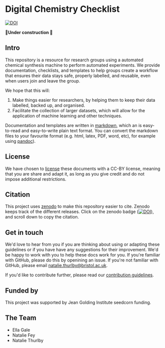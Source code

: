 # Digital Chemistry Checklist 
[![DOI](https://zenodo.org/badge/249396737.svg)](https://zenodo.org/badge/latestdoi/249396737)

**🚧Under construction 🚧**

## Intro
This repository is a resource for research groups using a automated chemical synthesis machine to perform automated experiments. We provide documentation, checklists, and templates to help groups create a workflow that ensures their data stays safe, properly labelled, and reusable, even when users join and leave the group. 

We hope that this will:
1. Make things easier for researchers, by helping them to keep their data labelled, backed up, and organised. 
2. Facilitate the collection of larger datasets, which will allow for the application of machine learning and other techniques.

<!-- 
## Our software
In the future we could have software to automate part of the work. 

## Our documentation and templates
<!--
We have written the following documentation:
* [documents/our-approach.md](documents/our-approach.md): Gives an overview of our approach.
* [documents/it-setup.md](documents/it-setup.md): Explains how to set up a computer attached to a Chemspeed machine in order to facilitate our approach. Useful to share with your IT department. 
* [documents/templates/technician-template.md](documents/templates/technician-template.md): Template guidelines, for a technician working with users of a Chemspeed machine.
* [documents/templates/user-template.md](documents/templates/user-template.md): Template guidelines, for regular users of a Chemspeed machine.
-->

Documentation and templates are written in [markdown](https://daringfireball.net/projects/markdown), which an is easy-to-read and easy-to-write plain text format. You can convert the markdown files to your favourite format (e.g. html, latex, PDF, word, etc), for example using [pandoc](https://pandoc.org/)). 

## License
We have chosen to [license](LICENSE.md) these documents with a CC-BY license, meaning that you are share and adapt it, as long as you give credit and do not impose additional restrictions. 

## Citation
This project uses [zenodo](https://help.zenodo.org/features/) to make this repository easier to cite. Zenodo keeps track of the different releases. Click on the zenodo badge ([![DOI](https://zenodo.org/badge/249396737.svg)](https://zenodo.org/badge/latestdoi/249396737)), and scroll down to copy the citation.

## Get in touch
We'd love to hear from you if you are thinking about using or adapting these guidelines or if you have have any suggestions for their improvement. We'd be happy to work with you to help these docs work for you. If you're familiar with GitHub, please do this by openining an issue. If you're not familiar with GitHub, please email natalie.thurlby@bristol.ac.uk.

If you'd like to contribute further, please read our [contribution guidelines](CONTRIBUTING.md).

## Funded by
This project was supported by Jean Golding Institute seedcorn funding.

## The Team
* Ella Gale 
* Natalie Fey
* Natalie Thurlby


